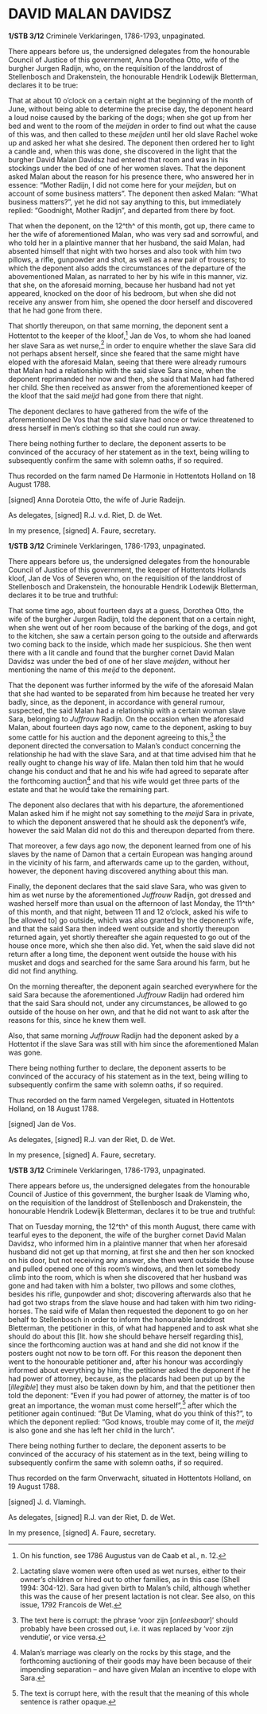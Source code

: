 # DAVID MALAN DAVIDSZ

**1/STB 3/12** Criminele Verklaringen, 1786-1793, unpaginated.

There appears before us, the undersigned delegates from the honourable Council of Justice of this government, Anna Dorothea Otto, wife of the burgher Jurgen Radijn, who, on the requisition of the landdrost of Stellenbosch and Drakenstein, the honourable Hendrik Lodewijk Bletterman, declares it to be true:

That at about 10 o’clock on a certain night at the beginning of the month of June, without being able to determine the precise day, the deponent heard a loud noise caused by the barking of the dogs; when she got up from her bed and went to the room of the *meijden* in order to find out what the cause of this was, and then called to these *meijden* until her old slave Rachel woke up and asked her what she desired. The deponent then ordered her to light a candle and, when this was done, she discovered in the light that the burgher David Malan Davidsz had entered that room and was in his stockings under the bed of one of her women slaves. That the deponent asked Malan about the reason for his presence there, who answered her in essence: “Mother Radijn, I did not come here for your *meijden*, but on account of some business matters”. The deponent then asked Malan: “What business matters?”, yet he did not say anything to this, but immediately replied: “Goodnight, Mother Radijn”, and departed from there by foot.

That when the deponent, on the 12^th^ of this month, got up, there came to her the wife of aforementioned Malan, who was very sad and sorrowful, and who told her in a plaintive manner that her husband, the said Malan, had absented himself that night with two horses and also took with him two pillows, a rifle, gunpowder and shot, as well as a new pair of trousers; to which the deponent also adds the circumstances of the departure of the abovementioned Malan, as narrated to her by his wife in this manner, viz. that she, on the aforesaid morning, because her husband had not yet appeared, knocked on the door of his bedroom, but when she did not receive any answer from him, she opened the door herself and discovered that he had gone from there.

That shortly thereupon, on that same morning, the deponent sent a Hottentot to the keeper of the kloof,[^1] Jan de Vos, to whom she had loaned her slave Sara as wet nurse,[^2] in order to enquire whether the slave Sara did not perhaps absent herself, since she feared that the same might have eloped with the aforesaid Malan, seeing that there were already rumours that Malan had a relationship with the said slave Sara since, when the deponent reprimanded her now and then, she said that Malan had fathered her child. She then received as answer from the aforementioned keeper of the kloof that the said *meijd* had gone from there that night.

The deponent declares to have gathered from the wife of the aforementioned De Vos that the said slave had once or twice threatened to dress herself in men’s clothing so that she could run away.

There being nothing further to declare, the deponent asserts to be convinced of the accuracy of her statement as in the text, being willing to subsequently confirm the same with solemn oaths, if so required.

Thus recorded on the farm named De Harmonie in Hottentots Holland on 18 August 1788.

\[signed\] Anna Doroteia Otto, the wife of Jurie Radeijn.

As delegates, \[signed\] R.J. v.d. Riet, D. de Wet.

In my presence, \[signed\] A. Faure, secretary.

**1/STB** **3/12** Criminele Verklaringen, 1786-1793, unpaginated.

There appears before us, the undersigned delegates from the honourable Council of Justice of this government, the keeper of Hottentots Hollands kloof, Jan de Vos of Severen who, on the requisition of the landdrost of Stellenbosch and Drakenstein, the honourable Hendrik Lodewijk Bletterman, declares it to be true and truthful:

That some time ago, about fourteen days at a guess, Dorothea Otto, the wife of the burgher Jurgen Radijn, told the deponent that on a certain night, when she went out of her room because of the barking of the dogs, and got to the kitchen, she saw a certain person going to the outside and afterwards two coming back to the inside, which made her suspicious. She then went there with a lit candle and found that the burgher cornet David Malan Davidsz was under the bed of one of her slave *meijden*, without her mentioning the name of this *meijd* to the deponent.

That the deponent was further informed by the wife of the aforesaid Malan that she had wanted to be separated from him because he treated her very badly, since, as the deponent, in accordance with general rumour, suspected, the said Malan had a relationship with a certain woman slave Sara, belonging to *Juffrouw* Radijn. On the occasion when the aforesaid Malan, about fourteen days ago now, came to the deponent, asking to buy some cattle for his auction and the deponent agreeing to this,[^3] the deponent directed the conversation to Malan’s conduct concerning the relationship he had with the slave Sara, and at that time advised him that he really ought to change his way of life. Malan then told him that he would change his conduct and that he and his wife had agreed to separate after the forthcoming auction[^4] and that his wife would get three parts of the estate and that he would take the remaining part.

The deponent also declares that with his departure, the aforementioned Malan asked him if he might not say something to the *meijd* Sara in private, to which the deponent answered that he should ask the deponent’s wife, however the said Malan did not do this and thereupon departed from there.

That moreover, a few days ago now, the deponent learned from one of his slaves by the name of Damon that a certain European was hanging around in the vicinity of his farm, and afterwards came up to the garden, without, however, the deponent having discovered anything about this man.

Finally, the deponent declares that the said slave Sara, who was given to him as wet nurse by the aforementioned *Juffrouw* Radijn, got dressed and washed herself more than usual on the afternoon of last Monday, the 11^th^ of this month, and that night, between 11 and 12 o’clock, asked his wife to \[be allowed to\] go outside, which was also granted by the deponent’s wife, and that the said Sara then indeed went outside and shortly thereupon returned again, yet shortly thereafter she again requested to go out of the house once more, which she then also did. Yet, when the said slave did not return after a long time, the deponent went outside the house with his musket and dogs and searched for the same Sara around his farm, but he did not find anything.

On the morning thereafter, the deponent again searched everywhere for the said Sara because the aforementioned *Juffrouw* Radijn had ordered him that the said Sara should not, under any circumstances, be allowed to go outside of the house on her own, and that he did not want to ask after the reasons for this, since he knew them well.

Also, that same morning *Juffrouw* Radijn had the deponent asked by a Hottentot if the slave Sara was still with him since the aforementioned Malan was gone.

There being nothing further to declare, the deponent asserts to be convinced of the accuracy of his statement as in the text, being willing to subsequently confirm the same with solemn oaths, if so required.

Thus recorded on the farm named Vergelegen, situated in Hottentots Holland, on 18 August 1788.

\[signed\] Jan de Vos.

As delegates, \[signed\] R.J. van der Riet, D. de Wet.

In my presence, \[signed\] A. Faure, secretary.

**1/STB** **3/12** Criminele Verklaringen, 1786-1793, unpaginated.

There appears before us, the undersigned delegates from the honourable Council of Justice of this government, the burgher Isaak de Vlaming who, on the requisition of the landdrost of Stellenbosch and Drakenstein, the honourable Hendrik Lodewijk Bletterman, declares it to be true and truthful:

That on Tuesday morning, the 12^th^ of this month August, there came with tearful eyes to the deponent, the wife of the burgher cornet David Malan Davidsz, who informed him in a plaintive manner that when her aforesaid husband did not get up that morning, at first she and then her son knocked on his door, but not receiving any answer, she then went outside the house and pulled opened one of this room’s windows, and then let somebody climb into the room, which is when she discovered that her husband was gone and had taken with him a bolster, two pillows and some clothes, besides his rifle, gunpowder and shot; discovering afterwards also that he had got two straps from the slave house and had taken with him two riding-horses. The said wife of Malan then requested the deponent to go on her behalf to Stellenbosch in order to inform the honourable landdrost Bletterman, the petitioner in this, of what had happened and to ask what she should do about this \[lit. how she should behave herself regarding this\], since the forthcoming auction was at hand and she did not know if the posters ought not now to be torn off. For this reason the deponent then went to the honourable petitioner and, after his honour was accordingly informed about everything by him; the petitioner asked the deponent if he had power of attorney, because, as the placards had been put up by the \[*illegible*\] they must also be taken down by him, and that the petitioner then told the deponent: “Even if you had power of attorney, the matter is of too great an importance, the woman must come herself”,[^5] after which the petitioner again continued: “But De Vlaming, what do you think of this?”, to which the deponent replied: “God knows, trouble may come of it, the *meijd* is also gone and she has left her child in the lurch”.

There being nothing further to declare, the deponent asserts to be convinced of the accuracy of his statement as in the text, being willing to subsequently confirm the same with solemn oaths, if so required.

Thus recorded on the farm Onverwacht, situated in Hottentots Holland, on 19 August 1788.

\[signed\] J. d. Vlamingh.

As delegates, \[signed\] R.J. van der Riet, D. de Wet.

In my presence, \[signed\] A. Faure, secretary.

[^1]: On his function, see 1786 Augustus van de Caab et al., n. 12.

[^2]: Lactating slave women were often used as wet nurses, either to their owner’s children or hired out to other families, as in this case (Shell 1994: 304-12). Sara had given birth to Malan’s child, although whether this was the cause of her present lactation is not clear. See also, on this issue, 1792 Francois de Wet.

[^3]: The text here is corrupt: the phrase ‘voor zijn \[*onleesbaar*\]’ should probably have been crossed out, i.e. it was replaced by ‘voor zijn vendutie’, or vice versa.

[^4]: Malan’s marriage was clearly on the rocks by this stage, and the forthcoming auctioning of their goods may have been because of their impending separation – and have given Malan an incentive to elope with Sara.

[^5]: The text is corrupt here, with the result that the meaning of this whole sentence is rather opaque.